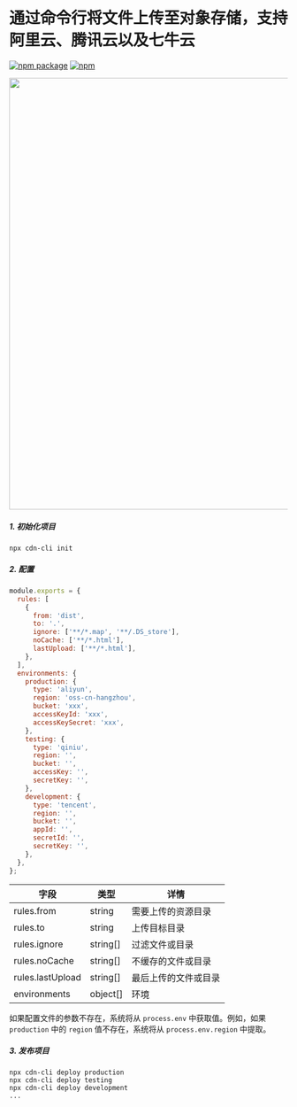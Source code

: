 # 通过命令行将文件上传至对象存储，支持阿里云、腾讯云以及七牛云

[![npm package](https://img.shields.io/npm/v/cdn-cli.svg)](https://www.npmjs.org/package/cdn-cli)
[![npm](https://img.shields.io/npm/dt/cdn-cli.svg?style=flat-square)](https://www.npmjs.com/package/cdn-cli)

<img src="https://github.com/chooin/cdn-cli/blob/master/awesome.gif" width="780" height="auto" />

##### 1. 初始化项目

```shell
npx cdn-cli init
```

##### 2. 配置

```js
module.exports = {
  rules: [
    {
      from: 'dist',
      to: '.',
      ignore: ['**/*.map', '**/.DS_store'],
      noCache: ['**/*.html'],
      lastUpload: ['**/*.html'],
    },
  ],
  environments: {
    production: {
      type: 'aliyun',
      region: 'oss-cn-hangzhou',
      bucket: 'xxx',
      accessKeyId: 'xxx',
      accessKeySecret: 'xxx',
    },
    testing: {
      type: 'qiniu',
      region: '',
      bucket: '',
      accessKey: '',
      secretKey: '',
    },
    development: {
      type: 'tencent',
      region: '',
      bucket: '',
      appId: '',
      secretId: '',
      secretKey: '',
    },
  },
};
```

| 字段             | 类型     | 详情                 |
| ---------------- | -------- | -------------------- |
| rules.from       | string   | 需要上传的资源目录   |
| rules.to         | string   | 上传目标目录         |
| rules.ignore     | string[] | 过滤文件或目录       |
| rules.noCache    | string[] | 不缓存的文件或目录   |
| rules.lastUpload | string[] | 最后上传的文件或目录 |
| environments     | object[] | 环境                 |

如果配置文件的参数不存在，系统将从 `process.env` 中获取值。例如，如果 `production` 中的 `region` 值不存在，系统将从 `process.env.region` 中提取。

##### 3. 发布项目

```shell
npx cdn-cli deploy production
npx cdn-cli deploy testing
npx cdn-cli deploy development
...
```
